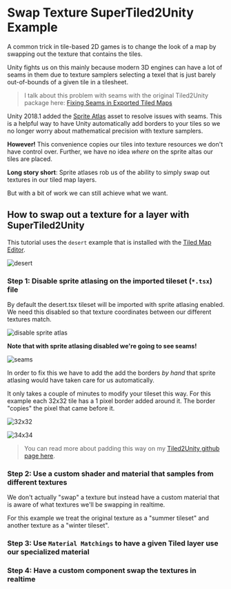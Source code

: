 # Swap Texture SuperTiled2Unity Example

A common trick in tile-based 2D games is to change the look of a map by swapping out the texture that contains the tiles.

Unity fights us on this mainly because modern 3D engines can have a lot of seams in them due to texture samplers selecting a texel that is just barely out-of-bounds of a given tile in a tilesheet.

> I talk about this problem with seams with the original Tiled2Unity package here: [Fixing Seams in Exported Tiled Maps](https://github.com/Seanba/Tiled2Unity/blob/master/doc/fixing-seams.md)

Unity 2018.1 added the [Sprite Atlas](https://docs.unity3d.com/2018.1/Documentation/Manual/class-SpriteAtlas.html) asset to resolve issues with seams. This is a helpful way to have Unity automatically add borders to your tiles so we no longer worry about mathematical precision with texture samplers.

**However!** This convenience copies our tiles into texture resources we don't have control over. Further, we have no idea *where* on the sprite altas our tiles are placed.

**Long story short**: Sprite atlases rob us of the ability to simply swap out textures in our tiled map layers.

But with a bit of work we can still achieve what we want.

## How to swap out a texture for a layer with SuperTiled2Unity

This tutorial uses the `desert` example that is installed with the [Tiled Map Editor](https://www.mapeditor.org/).

![desert](readme-images/desert-example.png)

### Step 1: Disable sprite atlasing on the imported tileset (`*.tsx`) file

By default the desert.tsx tileset will be imported with sprite atlasing enabled. We need this disabled so that texture coordinates between our different textures match.

![disable sprite atlas](readme-images/disable-sprite-atlas.png)

**Note that with sprite atlasing disabled we're going to see seams!**

![seams](readme-images/seams.png)

In order to fix this we have to add the add the borders *by hand* that sprite atlasing would have taken care for us automatically.

It only takes a couple of minutes to modify your tileset this way. For this example each 32x32 tile has a 1 pixel border added around it. The border "copies" the pixel that came before it.

![32x32](readme-images/tile-32.png)

![34x34](readme-images/tile-34.png)

> You can read more about padding this way on my [Tiled2Unity github page here](https://github.com/Seanba/Tiled2Unity/blob/master/doc/fixing-seams.md#pad-your-tiles---the-best-way-to-get-rid-of-seams-forever).

### Step 2: Use a custom shader and material that samples from different textures

We don't actually "swap" a texture but instead have a custom material that is aware of what textures we'll be swapping in realtime.

For this example we treat the original texture as a "summer tileset" and another texture as a "winter tileset".

### Step 3: Use `Material Matchings` to have a given Tiled layer use our specialized material

### Step 4: Have a custom component swap the textures in realtime

